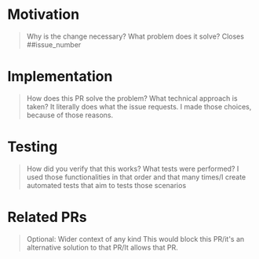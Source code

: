 # Motivation
> Why is the change necessary? What problem does it solve?
Closes ##issue_number

# Implementation
> How does this PR solve the problem? What technical approach is taken?
It literally does what the issue requests. I made those choices, because of those reasons.

# Testing
> How did you verify that this works? What tests were performed?
I used those functionalities in that order and that many times/I create automated tests that aim to tests those scenarios

# Related PRs
> Optional: Wider context of any kind
This would block this PR/it's an alternative solution to that PR/It allows that PR.
